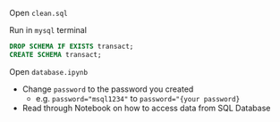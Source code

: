 Open `clean.sql`

Run in `mysql` terminal
```sql
DROP SCHEMA IF EXISTS transact;
CREATE SCHEMA transact;
```

Open `database.ipynb`
- Change `password` to the password you created
    - e.g. `password="msql1234"` to  `password="{your password}`
- Read through Notebook on how to access data from SQL Database

